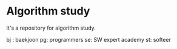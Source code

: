 # Algorithm study

It's a repository for algorithm study.

bj : baekjoon
pg: programmers
se: SW expert academy
st: softeer
